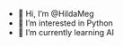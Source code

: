 - 👋 Hi, I’m @HildaMeg
- 👀 I’m interested in Python
- 🌱 I’m currently learning AI

<!---
HildaMeg/HildaMeg is a ✨ special ✨ repository because its `README.md` (this file) appears on your GitHub profile.
You can click the Preview link to take a look at your changes.
--->
